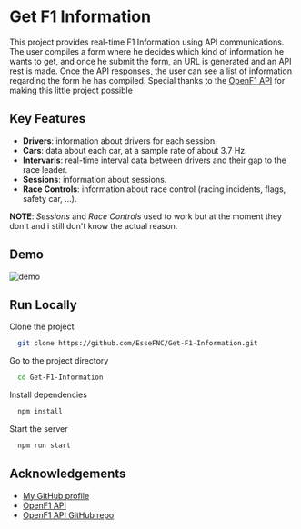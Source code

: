 
# Get F1 Information

This project provides real-time F1 Information using API communications.
The user compiles a form where he decides which kind of information he wants to get, and once he submit the form, an URL is generated and an API rest is made. Once the API responses, the user can see a list of information regarding the form he has compiled.
Special thanks to the [OpenF1 API](https://openf1.org/) for making this little project possible
## Key Features
- **Drivers**:  information about drivers for each session.
- **Cars**: data about each car, at a sample rate of about 3.7 Hz.
- **Intervarls**:  real-time interval data between drivers and their gap to the race leader.
- **Sessions**: information about sessions.
- **Race Controls**: information about race control (racing incidents, flags, safety car, ...).

**NOTE**: *Sessions* and *Race Controls* used to work but at the moment they don't and i still don't know the actual reason.
## Demo


![demo](https://github.com/user-attachments/assets/a0200e95-6b67-49bf-95f0-0f667b125d1d)


## Run Locally

Clone the project

```bash
  git clone https://github.com/EsseFNC/Get-F1-Information.git
```

Go to the project directory

```bash
  cd Get-F1-Information
```

Install dependencies

```bash
  npm install
```

Start the server

```bash
  npm run start
```


## Acknowledgements

 - [My GitHub profile](https://github.com/EsseFNC)
 - [OpenF1 API](https://openf1.org/)
 - [OpenF1 API GitHub repo](https://github.com/br-g/openf1)

